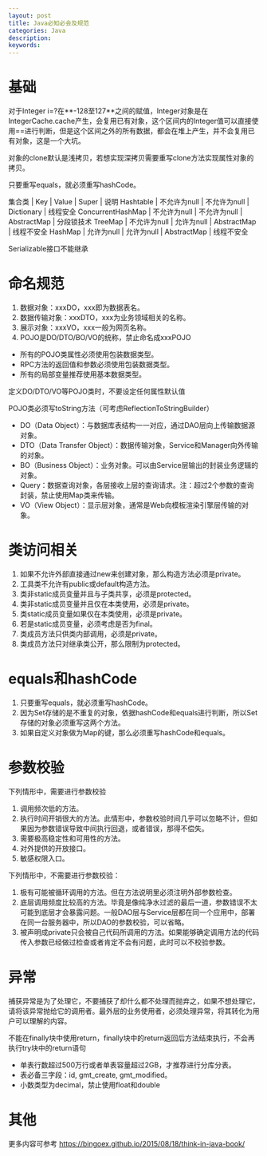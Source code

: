 ```yaml
---
layout: post
title: Java必知必会及规范
categories: Java
description: 
keywords: 
---
```


# 基础

对于Integer i=?在**-128至127**之间的赋值，Integer对象是在IntegerCache.cache产生，会复用已有对象，这个区间内的Integer值可以直接使用==进行判断，但是这个区间之外的所有数据，都会在堆上产生，并不会复用已有对象，这是一个大坑。


对象的clone默认是浅拷贝，若想实现深拷贝需要重写clone方法实现属性对象的拷贝。


只要重写equals，就必须重写hashCode。


集合类 | Key | Value |  Super |  说明
Hashtable |  不允许为null |   不允许为null  |  Dictionary   | 线程安全
ConcurrentHashMap |  不允许为null  |  不允许为null |  AbstractMap | 分段锁技术
TreeMap | 不允许为null  |  允许为null |  AbstractMap | 线程不安全
HashMap | 允许为null | 允许为null | AbstractMap | 线程不安全



Serializable接口不能继承


# 命名规范
1. 数据对象：xxxDO，xxx即为数据表名。
2. 数据传输对象：xxxDTO，xxx为业务领域相关的名称。
3. 展示对象：xxxVO，xxx一般为网页名称。
4. POJO是DO/DTO/BO/VO的统称，禁止命名成xxxPOJO


- 所有的POJO类属性必须使用包装数据类型。
- RPC方法的返回值和参数必须使用包装数据类型。
- 所有的局部变量推荐使用基本数据类型。

定义DO/DTO/VO等POJO类时，不要设定任何属性默认值

POJO类必须写toString方法（可考虑ReflectionToStringBuilder）
- DO（Data Object）：与数据库表结构一一对应，通过DAO层向上传输数据源对象。
- DTO（Data Transfer Object）：数据传输对象，Service和Manager向外传输的对象。
- BO（Business Object）：业务对象。可以由Service层输出的封装业务逻辑的对象。
- Query：数据查询对象，各层接收上层的查询请求。注：超过2个参数的查询封装，禁止使用Map类来传输。
- VO（View Object）：显示层对象，通常是Web向模板渲染引擎层传输的对象。


# 类访问相关
1. 如果不允许外部直接通过new来创建对象，那么构造方法必须是private。
2. 工具类不允许有public或default构造方法。
3. 类非static成员变量并且与子类共享，必须是protected。 
4. 类非static成员变量并且仅在本类使用，必须是private。
5. 类static成员变量如果仅在本类使用，必须是private。
6. 若是static成员变量，必须考虑是否为final。
7. 类成员方法只供类内部调用，必须是private。 
8. 类成员方法只对继承类公开，那么限制为protected。

# equals和hashCode
1.  只要重写equals，就必须重写hashCode。
2.  因为Set存储的是不重复的对象，依据hashCode和equals进行判断，所以Set存储的对象必须重写这两个方法。
3.  如果自定义对象做为Map的键，那么必须重写hashCode和equals。


# 参数校验

下列情形中，需要进行参数校验
1. 调用频次低的方法。
2. 执行时间开销很大的方法。此情形中，参数校验时间几乎可以忽略不计，但如果因为参数错误导致中间执行回退，或者错误，那得不偿失。
3. 需要极高稳定性和可用性的方法。
4. 对外提供的开放接口。
5. 敏感权限入口。

下列情形中，不需要进行参数校验：
1. 极有可能被循环调用的方法。但在方法说明里必须注明外部参数检查。
2. 底层调用频度比较高的方法。毕竟是像纯净水过滤的最后一道，参数错误不太可能到底层才会暴露问题。一般DAO层与Service层都在同一个应用中，部署在同一台服务器中，所以DAO的参数校验，可以省略。
3. 被声明成private只会被自己代码所调用的方法。如果能够确定调用方法的代码传入参数已经做过检查或者肯定不会有问题，此时可以不校验参数。

# 异常

捕获异常是为了处理它，不要捕获了却什么都不处理而抛弃之，如果不想处理它，请将该异常抛给它的调用者。最外层的业务使用者，必须处理异常，将其转化为用户可以理解的内容。


不能在finally块中使用return，finally块中的return返回后方法结束执行，不会再执行try块中的return语句


- 单表行数超过500万行或者单表容量超过2GB，才推荐进行分库分表。
- 表必备三字段：id, gmt_create, gmt_modified。
- 小数类型为decimal，禁止使用float和double




# 其他
更多内容可参考 <https://bingoex.github.io/2015/08/18/think-in-java-book/>



